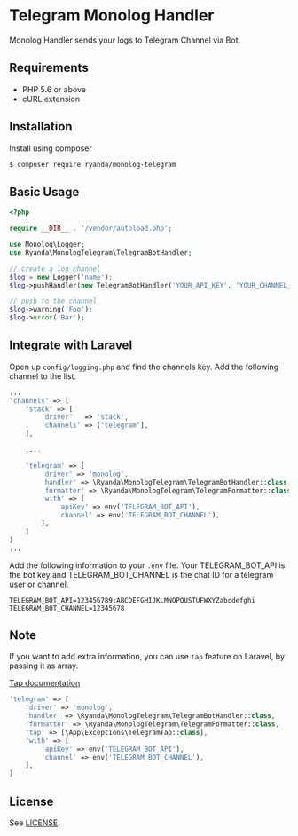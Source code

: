 # Telegram Monolog Handler

Monolog Handler sends your logs to Telegram Channel via Bot.

## Requirements

* PHP 5.6 or above
* cURL extension

## Installation

Install using composer

```bash
$ composer require ryanda/monolog-telegram
```

## Basic Usage

```php
<?php

require __DIR__ . '/vendor/autoload.php';

use Monolog\Logger;
use Ryanda\MonologTelegram\TelegramBotHandler;

// create a log channel
$log = new Logger('name');
$log->pushHandler(new TelegramBotHandler('YOUR_API_KEY', 'YOUR_CHANNEL_ID', Logger::WARNING));

// push to the channel
$log->warning('Foo');
$log->error('Bar');
```

## Integrate with Laravel

Open up `config/logging.php` and find the channels key. Add the following channel to the list.

```php
...
'channels' => [
    'stack' => [
        'driver'   => 'stack',
        'channels' => ['telegram'],
    ],

    ....

    'telegram' => [
        'driver' => 'monolog',
        'handler' => \Ryanda\MonologTelegram\TelegramBotHandler::class,
        'formatter' => \Ryanda\MonologTelegram\TelegramFormatter::class,
        'with' => [
            'apiKey' => env('TELEGRAM_BOT_API'),
            'channel' => env('TELEGRAM_BOT_CHANNEL'),
        ],
    ]
]
...
```

Add the following information to your `.env` file. Your TELEGRAM_BOT_API is the bot key and TELEGRAM_BOT_CHANNEL is the chat ID for a telegram user or channel.

```env
TELEGRAM_BOT_API=123456789:ABCDEFGHIJKLMNOPQUSTUFWXYZabcdefghi
TELEGRAM_BOT_CHANNEL=12345678
```

## Note

If you want to add extra information, you can use `tap` feature on Laravel, by passing it as array.

[Tap documentation](https://laravel.com/docs/5.8/logging#customizing-monolog-for-channels)

```php
'telegram' => [
    'driver' => 'monolog',
    'handler' => \Ryanda\MonologTelegram\TelegramBotHandler::class,
    'formatter' => \Ryanda\MonologTelegram\TelegramFormatter::class,
    'tap' => [\App\Exceptions\TelegramTap::class],
    'with' => [
        'apiKey' => env('TELEGRAM_BOT_API'),
        'channel' => env('TELEGRAM_BOT_CHANNEL'),
    ],
]
```

## License

See [LICENSE](LICENSE).
